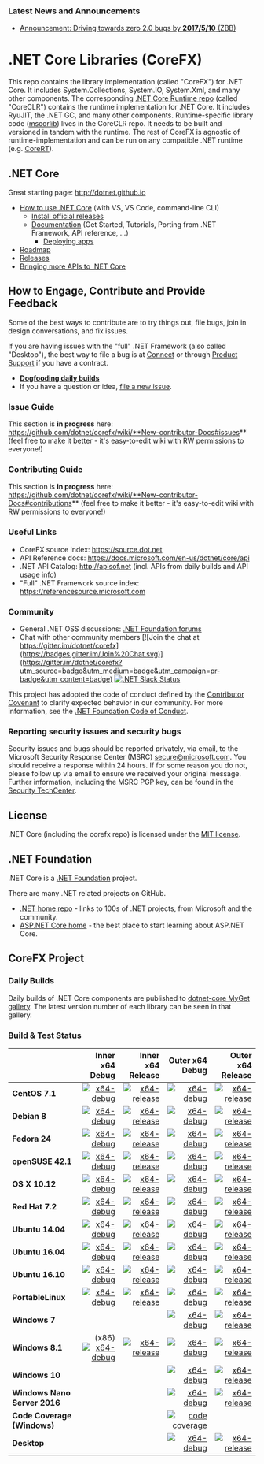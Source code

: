 ### Latest News and Announcements

* [Announcement: Driving towards zero 2.0 bugs by **2017/5/10** (ZBB)](https://github.com/dotnet/corefx/issues/17619)



# .NET Core Libraries (CoreFX)

This repo contains the library implementation (called "CoreFX") for .NET Core. It includes System.Collections, System.IO, System.Xml, and many other components.
The corresponding [.NET Core Runtime repo](https://github.com/dotnet/coreclr) (called "CoreCLR") contains the runtime implementation for .NET Core. It includes RyuJIT, the .NET GC, and many other components.
Runtime-specific library code ([mscorlib](https://github.com/dotnet/coreclr/tree/master/src/mscorlib)) lives in the CoreCLR repo. It needs to be built and versioned in tandem with the runtime. The rest of CoreFX is agnostic of runtime-implementation and can be run on any compatible .NET runtime (e.g. [CoreRT](https://github.com/dotnet/corert)).



## .NET Core

Great starting page: http://dotnet.github.io

* [How to use .NET Core](https://github.com/dotnet/core/#get-started) (with VS, VS Code, command-line CLI)
  * [Install official releases](https://www.microsoft.com/net/core)
  * [Documentation](https://docs.microsoft.com/en-us/dotnet) (Get Started, Tutorials, Porting from .NET Framework, API reference, ...)
    * [Deploying apps](https://docs.microsoft.com/en-us/dotnet/articles/core/preview3/deploying)
* [Roadmap](https://github.com/dotnet/core/blob/master/roadmap.md)
* [Releases](https://github.com/dotnet/core/tree/master/release-notes)
* [Bringing more APIs to .NET Core](https://github.com/dotnet/corefx/blob/master/Documentation/project-docs/porting.md)



## How to Engage, Contribute and Provide Feedback

Some of the best ways to contribute are to try things out, file bugs, join in design conversations, and fix issues.

If you are having issues with the "full" .NET Framework (also called "Desktop"), the best way to file a bug is at [Connect](http://connect.microsoft.com/VisualStudio) or through [Product Support](https://support.microsoft.com/en-us/contactus?ws=support) if you have a contract.

* [**Dogfooding daily builds**](https://github.com/dotnet/corefx/blob/master/Documentation/project-docs/dogfooding.md)
* If you have a question or idea, [file a new issue](https://github.com/dotnet/corefx/issues/new).

### Issue Guide

This section is **in progress** here: https://github.com/dotnet/corefx/wiki/**New-contributor-Docs#issues** (feel free to make it better - it's easy-to-edit wiki with RW permissions to everyone!)

### Contributing Guide

This section is **in progress** here: https://github.com/dotnet/corefx/wiki/**New-contributor-Docs#contributions** (feel free to make it better - it's easy-to-edit wiki with RW permissions to everyone!) 

### Useful Links

* CoreFX source index: https://source.dot.net
* API Reference docs: https://docs.microsoft.com/en-us/dotnet/core/api
* .NET API Catalog: http://apisof.net (incl. APIs from daily builds and API usage info)
* "Full" .NET Framework source index: https://referencesource.microsoft.com

### Community

* General .NET OSS discussions: [.NET Foundation forums](http://forums.dotnetfoundation.org)
* Chat with other community members [![Join the chat at https://gitter.im/dotnet/corefx](https://badges.gitter.im/Join%20Chat.svg)](https://gitter.im/dotnet/corefx?utm_source=badge&utm_medium=badge&utm_campaign=pr-badge&utm_content=badge) [![.NET Slack Status](https://aspnetcoreslack.herokuapp.com/badge.svg?2)](http://tattoocoder.com/aspnet-slack-sign-up)

This project has adopted the code of conduct defined by the [Contributor Covenant](http://contributor-covenant.org/)
to clarify expected behavior in our community. For more information, see the [.NET Foundation Code of Conduct](http://www.dotnetfoundation.org/code-of-conduct).

### Reporting security issues and security bugs

Security issues and bugs should be reported privately, via email, to the
Microsoft Security Response Center (MSRC) <secure@microsoft.com>. You should
receive a response within 24 hours. If for some reason you do not, please follow
up via email to ensure we received your original message. Further information,
including the MSRC PGP key, can be found in the
[Security TechCenter](https://technet.microsoft.com/en-us/security/ff852094.aspx).



## License

.NET Core (including the corefx repo) is licensed under the [MIT license](LICENSE).



## .NET Foundation

.NET Core is a [.NET Foundation](http://www.dotnetfoundation.org/projects) project.

There are many .NET related projects on GitHub.

- [.NET home repo](https://github.com/Microsoft/dotnet) - links to 100s of .NET projects, from Microsoft and the community.
- [ASP.NET Core home](https://github.com/aspnet/home) - the best place to start learning about ASP.NET Core.



## CoreFX Project

### Daily Builds

Daily builds of .NET Core components are published to [dotnet-core MyGet gallery](https://dotnet.myget.org/gallery/dotnet-core).
The latest version number of each library can be seen in that gallery.

### Build & Test Status

|    | Inner x64 Debug | Inner x64 Release | Outer x64 Debug | Outer x64 Release |
|:---|----------------:|------------------:|----------------:|------------------:|
|**CentOS 7.1**|[![x64-debug](https://ci.dot.net/job/dotnet_corefx/job/master/job/centos7.1_debug/badge/icon)](https://ci.dot.net/job/dotnet_corefx/job/master/job/centos7.1_debug/lastCompletedBuild/testReport)|[![x64-release](https://ci.dot.net/job/dotnet_corefx/job/master/job/centos7.1_release/badge/icon)](https://ci.dot.net/job/dotnet_corefx/job/master/job/centos7.1_release/lastCompletedBuild/testReport)|[![x64-debug](https://ci.dot.net/job/dotnet_corefx/job/master/job/outerloop_netcoreapp_centos7.1_debug/badge/icon)](https://ci.dot.net/job/dotnet_corefx/job/master/job/outerloop_netcoreapp_centos7.1_debug/lastCompletedBuild/testReport)|[![x64-release](https://ci.dot.net/job/dotnet_corefx/job/master/job/outerloop_netcoreapp_centos7.1_release/badge/icon)](https://ci.dot.net/job/dotnet_corefx/job/master/job/outerloop_netcoreapp_centos7.1_release/lastCompletedBuild/testReport)|
|**Debian 8**|[![x64-debug](https://ci.dot.net/job/dotnet_corefx/job/master/job/debian8.4_debug/badge/icon)](https://ci.dot.net/job/dotnet_corefx/job/master/job/debian8.4_debug/lastCompletedBuild/testReport)|[![x64-release](https://ci.dot.net/job/dotnet_corefx/job/master/job/debian8.4_release/badge/icon)](https://ci.dot.net/job/dotnet_corefx/job/master/job/debian8.4_release/lastCompletedBuild/testReport)|[![x64-debug](https://ci.dot.net/job/dotnet_corefx/job/master/job/outerloop_netcoreapp_debian8.4_debug/badge/icon)](https://ci.dot.net/job/dotnet_corefx/job/master/job/outerloop_netcoreapp_debian8.4_debug/lastCompletedBuild/testReport)|[![x64-release](https://ci.dot.net/job/dotnet_corefx/job/master/job/outerloop_netcoreapp_debian8.4_release/badge/icon)](https://ci.dot.net/job/dotnet_corefx/job/master/job/outerloop_netcoreapp_debian8.4_release/lastCompletedBuild/testReport)|
|**Fedora 24**|[![x64-debug](https://ci.dot.net/job/dotnet_corefx/job/master/job/fedora24_debug/badge/icon)](https://ci.dot.net/job/dotnet_corefx/job/master/job/fedora24_debug/lastCompletedBuild/testReport)|[![x64-release](https://ci.dot.net/job/dotnet_corefx/job/master/job/fedora24_release/badge/icon)](https://ci.dot.net/job/dotnet_corefx/job/master/job/fedora24_release/lastCompletedBuild/testReport)|[![x64-debug](https://ci.dot.net/job/dotnet_corefx/job/master/job/outerloop_netcoreapp_fedora24_debug/badge/icon)](https://ci.dot.net/job/dotnet_corefx/job/master/job/outerloop_netcoreapp_fedora24_debug/lastCompletedBuild/testReport)|[![x64-release](https://ci.dot.net/job/dotnet_corefx/job/master/job/outerloop_netcoreapp_fedora24_release/badge/icon)](https://ci.dot.net/job/dotnet_corefx/job/master/job/outerloop_netcoreapp_fedora24_release/lastCompletedBuild/testReport)|
|**openSUSE 42.1**|[![x64-debug](https://ci.dot.net/job/dotnet_corefx/job/master/job/opensuse42.1_debug/badge/icon)](https://ci.dot.net/job/dotnet_corefx/job/master/job/opensuse42.1_debug/lastCompletedBuild/testReport)|[![x64-release](https://ci.dot.net/job/dotnet_corefx/job/master/job/opensuse42.1_release/badge/icon)](https://ci.dot.net/job/dotnet_corefx/job/master/job/opensuse42.1_release/lastCompletedBuild/testReport)|[![x64-debug](https://ci.dot.net/job/dotnet_corefx/job/master/job/outerloop_netcoreapp_opensuse42.1_debug/badge/icon)](https://ci.dot.net/job/dotnet_corefx/job/master/job/outerloop_netcoreapp_opensuse42.1_debug/lastCompletedBuild/testReport)|[![x64-release](https://ci.dot.net/job/dotnet_corefx/job/master/job/outerloop_netcoreapp_opensuse42.1_release/badge/icon)](https://ci.dot.net/job/dotnet_corefx/job/master/job/outerloop_netcoreapp_opensuse42.1_release/lastCompletedBuild/testReport)|
|**OS X 10.12**|[![x64-debug](https://ci.dot.net/job/dotnet_corefx/job/master/job/osx10.12_debug/badge/icon)](https://ci.dot.net/job/dotnet_corefx/job/master/job/osx10.12_debug/lastCompletedBuild/testReport)|[![x64-release](https://ci.dot.net/job/dotnet_corefx/job/master/job/osx10.12_release/badge/icon)](https://ci.dot.net/job/dotnet_corefx/job/master/job/osx10.12_release/lastCompletedBuild/testReport)|[![x64-debug](https://ci.dot.net/job/dotnet_corefx/job/master/job/outerloop_netcoreapp_osx_debug/badge/icon)](https://ci.dot.net/job/dotnet_corefx/job/master/job/outerloop_netcoreapp_osx_debug/lastCompletedBuild/testReport)|[![x64-release](https://ci.dot.net/job/dotnet_corefx/job/master/job/outerloop_netcoreapp_osx_release/badge/icon)](https://ci.dot.net/job/dotnet_corefx/job/master/job/outerloop_netcoreapp_osx_release/lastCompletedBuild/testReport)|
|**Red Hat 7.2**|[![x64-debug](https://ci.dot.net/job/dotnet_corefx/job/master/job/rhel7.2_debug/badge/icon)](https://ci.dot.net/job/dotnet_corefx/job/master/job/rhel7.2_debug/lastCompletedBuild/testReport)|[![x64-release](https://ci.dot.net/job/dotnet_corefx/job/master/job/rhel7.2_release/badge/icon)](https://ci.dot.net/job/dotnet_corefx/job/master/job/rhel7.2_release/lastCompletedBuild/testReport)|[![x64-debug](https://ci.dot.net/job/dotnet_corefx/job/master/job/outerloop_netcoreapp_rhel7.2_debug/badge/icon)](https://ci.dot.net/job/dotnet_corefx/job/master/job/outerloop_netcoreapp_rhel7.2_debug/lastCompletedBuild/testReport)|[![x64-release](https://ci.dot.net/job/dotnet_corefx/job/master/job/outerloop_netcoreapp_rhel7.2_release/badge/icon)](https://ci.dot.net/job/dotnet_corefx/job/master/job/outerloop_netcoreapp_rhel7.2_release/lastCompletedBuild/testReport)|
|**Ubuntu 14.04**|[![x64-debug](https://ci.dot.net/job/dotnet_corefx/job/master/job/ubuntu14.04_debug/badge/icon)](https://ci.dot.net/job/dotnet_corefx/job/master/job/ubuntu14.04_debug/lastCompletedBuild/testReport)|[![x64-release](https://ci.dot.net/job/dotnet_corefx/job/master/job/ubuntu14.04_release/badge/icon)](https://ci.dot.net/job/dotnet_corefx/job/master/job/ubuntu14.04_release/lastCompletedBuild/testReport)|[![x64-debug](https://ci.dot.net/job/dotnet_corefx/job/master/job/outerloop_netcoreapp_ubuntu14.04_debug/badge/icon)](https://ci.dot.net/job/dotnet_corefx/job/master/job/outerloop_netcoreapp_ubuntu14.04_debug/lastCompletedBuild/testReport)|[![x64-release](https://ci.dot.net/job/dotnet_corefx/job/master/job/outerloop_netcoreapp_ubuntu14.04_release/badge/icon)](https://ci.dot.net/job/dotnet_corefx/job/master/job/outerloop_netcoreapp_ubuntu14.04_release/lastCompletedBuild/testReport)|
|**Ubuntu 16.04**|[![x64-debug](https://ci.dot.net/job/dotnet_corefx/job/master/job/ubuntu16.04_debug/badge/icon)](https://ci.dot.net/job/dotnet_corefx/job/master/job/ubuntu16.04_debug/lastCompletedBuild/testReport)|[![x64-release](https://ci.dot.net/job/dotnet_corefx/job/master/job/ubuntu16.04_release/badge/icon)](https://ci.dot.net/job/dotnet_corefx/job/master/job/ubuntu16.04_release/lastCompletedBuild/testReport)|[![x64-debug](https://ci.dot.net/job/dotnet_corefx/job/master/job/outerloop_netcoreapp_ubuntu16.04_debug/badge/icon)](https://ci.dot.net/job/dotnet_corefx/job/master/job/outerloop_netcoreapp_ubuntu16.04_debug/lastCompletedBuild/testReport)|[![x64-release](https://ci.dot.net/job/dotnet_corefx/job/master/job/outerloop_netcoreapp_ubuntu16.04_release/badge/icon)](https://ci.dot.net/job/dotnet_corefx/job/master/job/outerloop_netcoreapp_ubuntu16.04_release/lastCompletedBuild/testReport)|
|**Ubuntu 16.10**|[![x64-debug](https://ci.dot.net/job/dotnet_corefx/job/master/job/ubuntu16.10_debug/badge/icon)](https://ci.dot.net/job/dotnet_corefx/job/master/job/ubuntu16.10_debug/lastCompletedBuild/testReport)|[![x64-release](https://ci.dot.net/job/dotnet_corefx/job/master/job/ubuntu16.10_release/badge/icon)](https://ci.dot.net/job/dotnet_corefx/job/master/job/ubuntu16.10_release/lastCompletedBuild/testReport)|[![x64-debug](https://ci.dot.net/job/dotnet_corefx/job/master/job/outerloop_netcoreapp_ubuntu16.10_debug/badge/icon)](https://ci.dot.net/job/dotnet_corefx/job/master/job/outerloop_netcoreapp_ubuntu16.10_debug/lastCompletedBuild/testReport)|[![x64-release](https://ci.dot.net/job/dotnet_corefx/job/master/job/outerloop_netcoreapp_ubuntu16.10_release/badge/icon)](https://ci.dot.net/job/dotnet_corefx/job/master/job/outerloop_netcoreapp_ubuntu16.10_release/lastCompletedBuild/testReport)|
|**PortableLinux**|[![x64-debug](https://ci.dot.net/job/dotnet_corefx/job/master/job/portablelinux_debug/badge/icon)](https://ci.dot.net/job/dotnet_corefx/job/master/job/portablelinux_debug/lastCompletedBuild/testReport)|[![x64-release](https://ci.dot.net/job/dotnet_corefx/job/master/job/portablelinux_release/badge/icon)](https://ci.dot.net/job/dotnet_corefx/job/master/job/portablelinux_release/lastCompletedBuild/testReport)|[![x64-debug](https://ci.dot.net/job/dotnet_corefx/job/master/job/outerloop_netcoreapp_portablelinux_debug/badge/icon)](https://ci.dot.net/job/dotnet_corefx/job/master/job/outerloop_netcoreapp_portablelinux_debug/lastCompletedBuild/testReport)|[![x64-release](https://ci.dot.net/job/dotnet_corefx/job/master/job/outerloop_netcoreapp_portablelinux_release/badge/icon)](https://ci.dot.net/job/dotnet_corefx/job/master/job/outerloop_netcoreapp_portablelinux_release/lastCompletedBuild/testReport)|
|**Windows 7**| | |[![x64-debug](https://ci.dot.net/job/dotnet_corefx/job/master/job/outerloop_netcoreapp_win7_debug/badge/icon)](https://ci.dot.net/job/dotnet_corefx/job/master/job/outerloop_netcoreapp_win7_debug/lastCompletedBuild/testReport)|[![x64-release](https://ci.dot.net/job/dotnet_corefx/job/master/job/outerloop_netcoreapp_win7_release/badge/icon)](https://ci.dot.net/job/dotnet_corefx/job/master/job/outerloop_netcoreapp_win7_release/lastCompletedBuild/testReport)|
|**Windows 8.1**|(x86) [![x64-debug](https://ci.dot.net/job/dotnet_corefx/job/master/job/windows_nt_debug/badge/icon)](https://ci.dot.net/job/dotnet_corefx/job/master/job/windows_nt_debug/lastCompletedBuild/testReport)|[![x64-release](https://ci.dot.net/job/dotnet_corefx/job/master/job/windows_nt_release/badge/icon)](https://ci.dot.net/job/dotnet_corefx/job/master/job/windows_nt_release/lastCompletedBuild/testReport)|[![x64-debug](https://ci.dot.net/job/dotnet_corefx/job/master/job/outerloop_netcoreapp_windows_nt_debug/badge/icon)](https://ci.dot.net/job/dotnet_corefx/job/master/job/outerloop_netcoreapp_windows_nt_debug/lastCompletedBuild/testReport)|[![x64-release](https://ci.dot.net/job/dotnet_corefx/job/master/job/outerloop_netcoreapp_windows_nt_release/badge/icon)](https://ci.dot.net/job/dotnet_corefx/job/master/job/outerloop_windows_nt_release/lastCompletedBuild/testReport)|
|**Windows 10**| | |[![x64-debug](https://ci.dot.net/job/dotnet_corefx/job/master/job/outerloop_netcoreapp_win10_debug/badge/icon)](https://ci.dot.net/job/dotnet_corefx/job/master/job/outerloop_netcoreapp_win10_debug/lastCompletedBuild/testReport)|[![x64-release](https://ci.dot.net/job/dotnet_corefx/job/master/job/outerloop_netcoreapp_win10_release/badge/icon)](https://ci.dot.net/job/dotnet_corefx/job/master/job/outerloop_netcoreapp_win10_release/lastCompletedBuild/testReport)|
|**Windows Nano Server 2016**| | |[![x64-debug](https://ci.dot.net/job/dotnet_corefx/job/master/job/outerloop_winnano16_debug/badge/icon)](https://ci.dot.net/job/dotnet_corefx/job/master/job/outerloop_winnano16_debug/lastCompletedBuild/testReport)|[![x64-release](https://ci.dot.net/job/dotnet_corefx/job/master/job/outerloop_winnano16_release/badge/icon)](https://ci.dot.net/job/dotnet_corefx/job/master/job/outerloop_winnano16_release/lastCompletedBuild/testReport)|
|**Code Coverage (Windows)**| | |[![code coverage](https://ci.dot.net/job/dotnet_corefx/job/master/job/code_coverage_windows/badge/icon)](https://ci.dot.net/job/dotnet_corefx/job/master/job/code_coverage_windows/Code_Coverage_Report)|
|**Desktop**|||[![x64-debug](https://ci.dot.net/job/dotnet_corefx/job/master/job/outerloop_netfx_windows_nt_debug/badge/icon)](https://ci.dot.net/job/dotnet_corefx/job/master/job/outerloop_netfx_windows_nt_debug/lastCompletedBuild/testReport)|[![x64-release](https://ci.dot.net/job/dotnet_corefx/job/master/job/outerloop_netfx_windows_nt_release/badge/icon)](https://ci.dot.net/job/dotnet_corefx/job/master/job/outerloop_netfx_windows_nt_release/lastCompletedBuild/testReport)||
